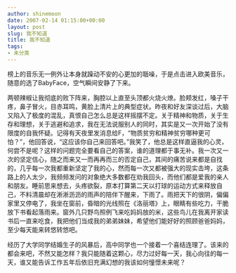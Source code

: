 ```yaml
---
author: shinemoon
date: 2007-02-14 01:15:00+00:00
layout: post
slug: 我不知道
title: 我不知道
tags:
- 未分类
---
```


榜上的音乐无一例外让本身就躁动不安的心更加的聒噪，于是点击进入欧美音乐，随意的选了BabyFace，空气瞬间安静了下来。

  


两顿辣椒让我彻底的败下阵来，胸腔以上直至头顶都火烧火燎。脸颊发红，嗓子干疼，鼻子冒火，目赤耳鸣，黄脸上清片上的典型症状。昨夜和好友深谈过后，大脑又陷入了极度的混乱，真恨自己怎么总是这样摇摆不定。关于精神和物质，关于生存和理想，关于逃避和追求，我在无法说服别人的同时，其实是又一次开始了没有限度的自我怀疑。记得有天夜里发消息给F，“物质贫穷和精神贫穷哪种更可怕？”，他回答说，“这应该你自己来回答吧。”我笑了，他总是这样直逼我的心灵，何尝不是呢？这样的问题完全要看自己的答案，谁的道理都于事无补。我一次又一次的坚定信心，随之而来又一而再再而三的否定自己，其间的痛苦说来都是自找的，几乎每一次我都重新坚定了我的心，然而每一次又都被强大的现实击垮，这条路上的人太少，我频频发问的对象绝大多数都在劝我回头，而他们都是爱我的亲人和朋友。睡前思来想去，头疼欲裂，原本打算第二天以打球的运动方式来释放自己，不料清晨却在淅淅沥沥的雨声的陪伴下醒来，下雨了。雨把天下的很阴，偏偏家里又停电了，我坐在窗前，昏暗的光线照在《洛丽塔》上，眼睛有些吃力，干脆放下书看起落雨来。窗外几只野鸟照例飞来吃妈妈放的米，这些鸟儿在我离开家读书后一直来吃食，我把他们当成我的弟弟妹妹，希望他们能好好的照顾爸爸妈妈，至少每天能来转悠转悠吧。

  


经历了大学同学结婚生子的风暴后，高中同学也一个接着一个喜结连理了。该来的都会来吧，不然又能怎样？我只能随着这颗心，尽力过好每一天，我心向往的每一天，谁又能告诉工作五年后依旧充满幻想的我该如何憧憬未来呢？

